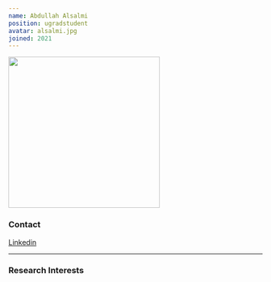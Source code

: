 ```yaml
---
name: Abdullah Alsalmi
position: ugradstudent
avatar: alsalmi.jpg
joined: 2021
---
```


<img width="300" src="{{site.baseurl}}/images/people/{{page.avatar}}" data-action="zoom">

### Contact

[Linkedin]()

<hr>

### Research Interests
